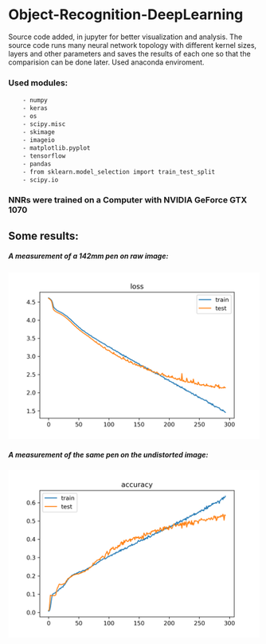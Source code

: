 # Object-Recognition-DeepLearning
Source code added, in jupyter for better visualization and analysis.
The source code runs many neural network topology with different kernel sizes, layers and other parameters and saves the results of each one so that the comparision can be done later.
Used anaconda enviroment.

### Used modules:
		- numpy
		- keras
		- os
		- scipy.misc
		- skimage
		- imageio
		- matplotlib.pyplot
		- tensorflow
		- pandas
		- from sklearn.model_selection import train_test_split
		- scipy.io

### NNRs were trained on a Computer with NVIDIA GeForce GTX 1070

## Some results:
##### A measurement of a 142mm pen on raw image:

<p align="center">
  <img  src="https://github.com/abdullah-zaiter/Object-Recognition-DeepLearning/blob/master/docs/losses/modelLoss1.png">
</p>

##### A measurement of the  same pen on the undistorted image:

<p align="center">
  <img  src="https://github.com/abdullah-zaiter/Object-Recognition-DeepLearning/blob/master/docs/acuracias/modelAccuracy1.png">
</p>


